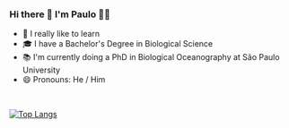 ### Hi there 👋 I'm Paulo 🌊🌊

- 🔭 I really like to learn
- 🎓 I have a Bachelor's Degree in Biological Science
- 📚 I'm currently doing a PhD in Biological Oceanography at São Paulo University
- 😄 Pronouns: He / Him

<br>

[![Top Langs](https://github-readme-stats.vercel.app/api/top-langs/?username=correapvf&layout=compact&theme=github_dark)](https://github.com/correapvf)
